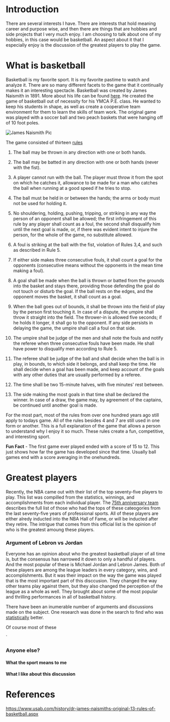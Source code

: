 # Introduction
There are several interests I have. There are interests that hold meaning career and purpose wise, and then there are things that are hobbies and side projects that I very much enjoy. I am choosing to talk about one of my hobbies, in this case would be basketball. An aspect about it that I especially enjoy is the discussion of the greatest players to play the game. 


# What is basketball
Basketball is my favorite sport. It is my favorite pastime to watch and analyze it. There are so many different facets to the game that it continually makes it an interesting spectacle. Basketball was created by James Naismith in 1891. More about his life can be found [here](https://en.wikipedia.org/wiki/James_Naismith). He created the game of basketball out of necessity for his YMCA P.E. class. He wanted to keep his students in shape, as well as create a cooperative team environment for them to learn the skills of team work. The original game was played with a soccer ball and two peach baskets that were hanging off of 10 foot poles. 


![James Naismith Pic](https://user-images.githubusercontent.com/101736848/158674081-14c54b38-51dc-4cb8-8974-b075ba04ee7b.jpg)


The game consisted of thirteen [rules](https://www.usab.com/history/dr-james-naismiths-original-13-rules-of-basketball.aspx)


1. The ball may be thrown in any direction with one or both hands.

2. The ball may be batted in any direction with one or both hands (never with the fist).

3. A player cannot run with the ball. The player must throw it from the spot on which he catches it, allowance to be made for a man who catches the ball when running at a good speed if he tries to stop.

4. The ball must be held in or between the hands; the arms or body must not be used for holding it.

5. No shouldering, holding, pushing, tripping, or striking in any way the person of an opponent shall be allowed; the first infringement of this rule by any player shall count as a foul, the second shall disqualify him until the next goal is made, or, if there was evident intent to injure the person, for the whole of the game, no substitute allowed.

6. A foul is striking at the ball with the fist, violation of Rules 3,4, and such as described in Rule 5.

7. If either side makes three consecutive fouls, it shall count a goal for the opponents (consecutive means without the opponents in the mean time making a foul).

8. A goal shall be made when the ball is thrown or batted from the grounds into the basket and stays there, providing those defending the goal do not touch or disturb the goal. If the ball rests on the edges, and the opponent moves the basket, it shall count as a goal.

9. When the ball goes out of bounds, it shall be thrown into the field of play by the person first touching it. In case of a dispute, the umpire shall throw it straight into the field. The thrower-in is allowed five seconds; if he holds it longer, it shall go to the opponent. If any side persists in delaying the game, the umpire shall call a foul on that side.

10. The umpire shall be judge of the men and shall note the fouls and notify the referee when three consecutive fouls have been made. He shall have power to disqualify men according to Rule 5.

11. The referee shall be judge of the ball and shall decide when the ball is in play, in bounds, to which side it belongs, and shall keep the time. He shall decide when a goal has been made, and keep account of the goals with any other duties that are usually performed by a referee.

12. The time shall be two 15-minute halves, with five minutes' rest between.

13. The side making the most goals in that time shall be declared the winner. In case of a draw, the game may, by agreement of the captains, be continued until another goal is made.

For the most part, most of the rules from over one hundred years ago still apply to todays game. All of the rules besides 4 and 7 are still used in one form or another. 
This is a full explanation of the game that allows a person to understand why I enjoy it so much. These rules create a fun, competitive, and interesting sport. 

**Fun Fact** - 
The first game ever played ended with a score of 15 to 12. This just shows how far the game has developed since that time. Usually ball games end with a score averaging in the onehundreds.

# Greatest players
Recently, the NBA came out with their list of the top seventy-five players to play. This list was compilled from the statistics, winnings, and accomplishments from each individual player. The [75th anniversary team](https://www.nba.com/news/nba-75th-anniversary-team-announced) describes the full list of those who had the tops of these cateogories from the last seventy-five years of professional sports. All of these players are either alredy inducted into the NBA Hall of Fame, or will be inducted after they retire. The intrigue that comes from this official list is the opinion of who is the greatest amoung these players.

### Argument of Lebron vs Jordan
Everyone has an opinion about who the greatest basketball player of all time is, but the consensus has narrowed it down to only a handful of players. And the most popular of these is Michael Jordan and Lebron James. Both of these players are among the league leaders in every category, wins, and accomplishments. But it was their impact on the way the game was played that is the most important part of this disccusion. They changed the way other teams play against them, but they also changed the perception of the league as a whole as well. They brought about some of the most popular and thrilling performances in all of basketball history.

There have been an inumerable number of arguments and discussions made on the subject. One research was done in the search to find who was [statistically](https://github.com/belosgood/greatest-bball-player/blob/master/bball.ipynb) better. 

Of course most of these 


`

### Anyone else?
#### What the sport means to me
#### What I like about this discussion

# References
https://www.usab.com/history/dr-james-naismiths-original-13-rules-of-basketball.aspx
